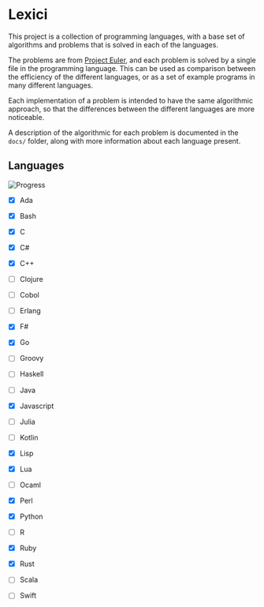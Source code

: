 # Lexici #

This project is a collection of programming languages, with a base set of
algorithms and problems that is solved in each of the languages.

The problems are from [Project Euler](https://projecteuler.net), and each
problem is solved by a single file in the programming language. This can be
used as comparison between the efficiency of the different languages, or as a
set of example programs in many different languages.

Each implementation of a problem is intended to have the same algorithmic
approach, so that the differences between the different languages are more
noticeable.

A description of the algorithmic for each problem is documented in the `docs/`
folder, along with more information about each language present.

## Languages ##

![Progress](http://progressed.io/bar/14?scale=25) <!-- 25 -->

- [x] Ada
- [x] Bash
- [x] C
- [x] C#
- [x] C++
- [ ] Clojure
- [ ] Cobol
- [ ] Erlang
- [x] F#
- [x] Go
- [ ] Groovy
- [ ] Haskell
- [ ] Java
- [x] Javascript
- [ ] Julia
- [ ] Kotlin
- [x] Lisp
- [x] Lua
- [ ] Ocaml
- [x] Perl
- [x] Python
- [ ] R
- [x] Ruby
- [x] Rust
- [ ] Scala
- [ ] Swift


